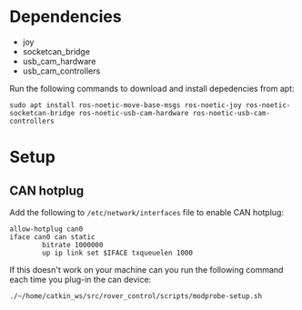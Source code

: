 # Dependencies
* joy
* socketcan_bridge
* usb_cam_hardware
* usb_cam_controllers

Run the following commands to download and install depedencies from apt:
```
sudo apt install ros-noetic-move-base-msgs ros-noetic-joy ros-noetic-socketcan-bridge ros-noetic-usb-cam-hardware ros-noetic-usb-cam-controllers
```

# Setup
## CAN hotplug
Add the following to `/etc/network/interfaces` file to enable CAN hotplug:
```
allow-hotplug can0
iface can0 can static
        bitrate 1000000
        up ip link set $IFACE txqueuelen 1000
```
If this doesn't work on your machine can you run the following command each time you plug-in the can device:
```
./~/home/catkin_ws/src/rover_control/scripts/modprobe-setup.sh
```
